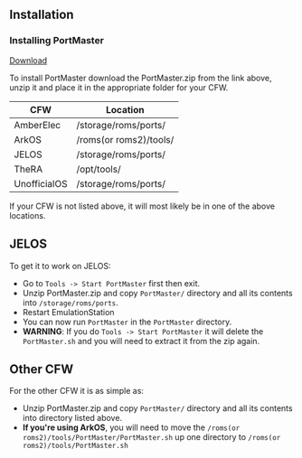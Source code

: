 ## Installation

### Installing PortMaster

[Download](https://github.com/PortsMaster/PortMaster-GUI/releases/latest)

To install PortMaster download the PortMaster.zip from the link above, unzip it and place it in the appropriate folder for your CFW.

| CFW          | Location               |
|--------------|------------------------|
| AmberElec    | /storage/roms/ports/   |
| ArkOS        | /roms(or roms2)/tools/ |
| JELOS        | /storage/roms/ports/   |
| TheRA        | /opt/tools/            |
| UnofficialOS | /storage/roms/ports/   |

If your CFW is not listed above, it will most likely be in one of the above locations.

## JELOS

To get it to work on JELOS:

- Go to `Tools -> Start PortMaster` first then exit.
- Unzip PortMaster.zip and copy `PortMaster/` directory and all its contents into `/storage/roms/ports`.
- Restart EmulationStation
- You can now run `PortMaster` in the `PortMaster` directory.
- **WARNING**: If you do `Tools -> Start PortMaster` it will delete the `PortMaster.sh` and you will need to extract it from the zip again.

## Other CFW

For the other CFW it is as simple as:

- Unzip PortMaster.zip and copy `PortMaster/` directory and all its contents into directory listed above.
- **If you're using ArkOS**, you will need to move the `/roms(or roms2)/tools/PortMaster/PortMaster.sh` up one directory to `/roms(or roms2)/tools/PortMaster.sh`



